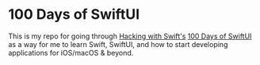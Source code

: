# 100 Days of SwiftUI

This is my repo for going through [Hacking with Swift's](https://www.hackingwithswift.com/) [100 Days of SwiftUI](https://www.hackingwithswift.com/100/swiftui) as a way for me to learn Swift, SwiftUI, and how to start developing applications for iOS/macOS & beyond.
